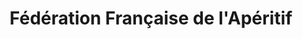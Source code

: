 ---
title: "Fédération Française de l'Apéritif"
url: /paris/federation-francaise-de-laperitif/
shop: boissons
---